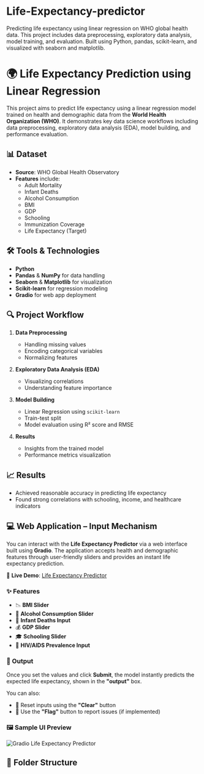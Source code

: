 # Life-Expectancy-predictor
Predicting life expectancy using linear regression on WHO global health data. This project includes data preprocessing, exploratory data analysis, model training, and evaluation. Built using Python, pandas, scikit-learn, and visualized with seaborn and matplotlib.
# 🌍 Life Expectancy Prediction using Linear Regression

This project aims to predict life expectancy using a linear regression model trained on health and demographic data from the **World Health Organization (WHO)**. It demonstrates key data science workflows including data preprocessing, exploratory data analysis (EDA), model building, and performance evaluation.

## 📊 Dataset

- **Source**: WHO Global Health Observatory  
- **Features** include:
  - Adult Mortality  
  - Infant Deaths  
  - Alcohol Consumption  
  - BMI  
  - GDP  
  - Schooling  
  - Immunization Coverage  
  - Life Expectancy (Target)  

## 🛠️ Tools & Technologies

- **Python**
- **Pandas** & **NumPy** for data handling  
- **Seaborn** & **Matplotlib** for visualization  
- **Scikit-learn** for regression modeling  
- **Gradio** for web app deployment  

## 🔍 Project Workflow

1. **Data Preprocessing**
   - Handling missing values  
   - Encoding categorical variables  
   - Normalizing features  

2. **Exploratory Data Analysis (EDA)**
   - Visualizing correlations  
   - Understanding feature importance  

3. **Model Building**
   - Linear Regression using `scikit-learn`  
   - Train-test split  
   - Model evaluation using R² score and RMSE  

4. **Results**
   - Insights from the trained model  
   - Performance metrics visualization  

## 📈 Results

- Achieved reasonable accuracy in predicting life expectancy  
- Found strong correlations with schooling, income, and healthcare indicators  

## 💻 Web Application – Input Mechanism

You can interact with the **Life Expectancy Predictor** via a web interface built using **Gradio**. The application accepts health and demographic features through user-friendly sliders and provides an instant life expectancy prediction.

🔗 **Live Demo**: [Life Expectancy Predictor](https://14ec5fadd76a2ccddb.gradio.live)

### ✨ Features

- 📉 **BMI Slider**  
- 🍷 **Alcohol Consumption Slider**  
- 👶 **Infant Deaths Input**  
- 💰 **GDP Slider**  
- 🎓 **Schooling Slider**  
- 🧬 **HIV/AIDS Prevalence Input**

### 🧮 Output

Once you set the values and click **Submit**, the model instantly predicts the expected life expectancy, shown in the **"output"** box.

You can also:
- 🔁 Reset inputs using the **"Clear"** button  
- 🚩 Use the **"Flag"** button to report issues (if implemented)

### 🖼️ Sample UI Preview

![Gradio Life Expectancy Predictor](25f0f7b3-5461-44dd-8554-7995551b2e58.png)

## 📁 Folder Structure

